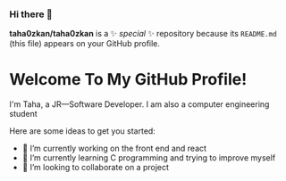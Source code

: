 ### Hi there 👋


**taha0zkan/taha0zkan** is a ✨ _special_ ✨ repository because its `README.md` (this file) appears on your GitHub profile.

<h1>Welcome To My GitHub Profile!</h1>

I'm Taha, a JR—Software Developer. I am also a computer engineering student

Here are some ideas to get you started:

- 🔭 I’m currently working on the front end and react
- 🌱 I’m currently learning C programming and trying to improve myself
- 👯 I’m looking to collaborate on a project


